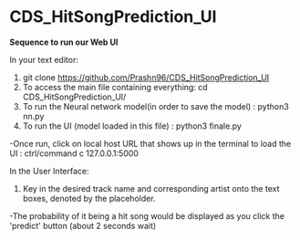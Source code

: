 # CDS_HitSongPrediction_UI

**Sequence to run our Web UI**




In your text editor:

1. git clone https://github.com/Prashn96/CDS_HitSongPrediction_UI
2. To access the main file containing everything:  cd CDS_HitSongPrediction_UI/
3. To run the Neural network model(in order to save the model) :   python3 nn.py
4. To run the UI (model loaded in this file) :  python3 finale.py

-Once run, click on local host URL that shows up in the terminal to load the UI : ctrl/command c 127.0.0.1:5000




In the User Interface:

1. Key in the desired track name and corresponding artist onto the text boxes, denoted by the placeholder.

-The probability of it being a hit song would be displayed as you click the 'predict' button (about 2 seconds wait)
